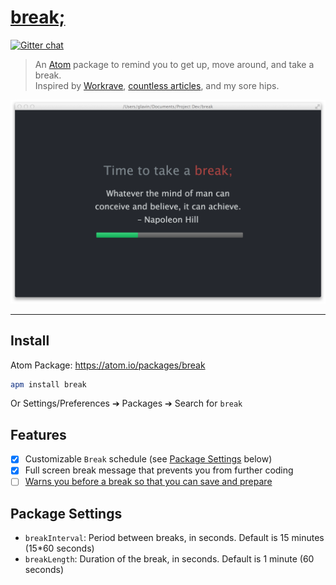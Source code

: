 # [break;](https://github.com/Frozenfire92/break)

[![Gitter chat](https://badges.gitter.im/Frozenfire92/break.png)](https://gitter.im/Frozenfire92/break)

> An [Atom]() package to remind you to get up, move around, and take a break.  
> Inspired by [Workrave](http://www.workrave.org/), [countless articles](https://www.google.ca/#q=sitting+harmful), and my sore hips.

![A screenshot of your spankin' package](https://github.com/Frozenfire92/break/raw/master/screenshot.png)

-----

## Install

Atom Package: https://atom.io/packages/break

```bash
apm install break
```

Or Settings/Preferences ➔ Packages ➔ Search for `break`

## Features

- [x] Customizable `Break` schedule (see [Package Settings](https://github.com/Frozenfire92/break#package-settings) below)
- [x] Full screen break message that prevents you from further coding
- [ ] [Warns you before a break so that you can save and prepare](https://github.com/Frozenfire92/break/issues/1)

## Package Settings

- `breakInterval`:
    Period between breaks, in seconds.
    Default is 15 minutes (15*60 seconds)
- `breakLength`:
    Duration of the break, in seconds.
    Default is 1 minute (60 seconds)
